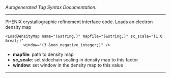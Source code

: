 _Autogenerated Tag Syntax Documentation:_

---
PHENIX crystallographic refinement interface code. Loads an electron density map

```
<LoadDensityMap name="(&string;)" mapfile="(&string;)" sc_scale="(1.0 &real;)"
        window="(3 &non_negative_integer;)" />
```

-   **mapfile**: path to density map
-   **sc_scale**: set sidechain scaling in density map to this factor
-   **window**: set window in the density map to this value

---
